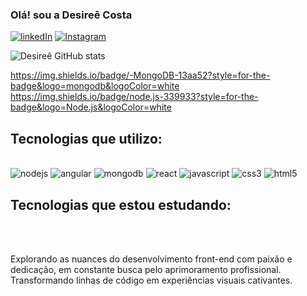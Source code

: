 ### Olá! sou a Desireê Costa 

[![linkedIn](https://img.shields.io/badge/LinkedIn-0077B5?style=for-the-badge&logo=linkedin&logoColor=white)](www.linkedin.com/in/desireê-costa)
[![Instagram](https://img.shields.io/badge/Instagram-E4405F?style=for-the-badge&logo=instagram&logoColor=white)](https://www.instagram.com/des1ree_c/)


![Desireê GitHub stats](https://github-readme-stats.vercel.app/api?username=DesireeCost4&show_icons=true&theme=dracula)

https://img.shields.io/badge/-MongoDB-13aa52?style=for-the-badge&logo=mongodb&logoColor=white
https://img.shields.io/badge/node.js-339933?style=for-the-badge&logo=Node.js&logoColor=white
## Tecnologias que utilizo: 
<div style= "display: inline_block"> <br>

 <img aling="center" alt="nodejs" src="https://img.shields.io/badge/node.js-339933?style=for-the-badge&logo=Node.js&logoColor=white" />
<img aling="center" alt="angular" src="https://img.shields.io/badge/Angular-DD0031?style=for-the-badge&logo=angular&logoColor=white" />
<img aling="center" alt="mongodb" src="https://img.shields.io/badge/-MongoDB-13aa52?style=for-the-badge&logo=mongodb&logoColor=white" />
<img aling="center" alt="react" src="https://img.shields.io/badge/React-20232A?style=for-the-badge&logo=react&logoColor=61DAFB" />
<img aling="center" alt="javascript" src="https://img.shields.io/badge/JavaScript-F7DF1E?style=for-the-badge&logo=javascript&logoColor=black" />
<img aling="center" alt="css3" src="https://img.shields.io/badge/CSS3-1572B6?style=for-the-badge&logo=css3&logoColor=white" />
 <img aling="center" alt="html5" src="https://img.shields.io/badge/HTML5-E34F26?style=for-the-badge&logo=html5&logoColor=white" />


  
 </div>
 
 ## Tecnologias que estou estudando: 
 
 <div style= "display: inline_block"> <br>
 </div>



 <br>

Explorando as nuances do desenvolvimento front-end com paixão e dedicação, em constante busca pelo aprimoramento profissional. Transformando linhas de código em experiências visuais cativantes.




